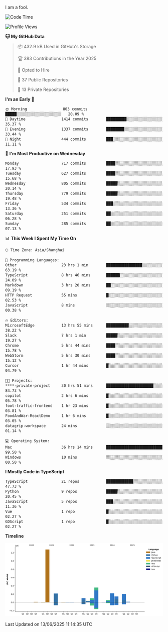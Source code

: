 I am a fool.

<!--START_SECTION:waka-->
![Code Time](http://img.shields.io/badge/Code%20Time-3%2C159%20hrs%2029%20mins-blue)

![Profile Views](http://img.shields.io/badge/Profile%20Views-3-blue)

**🐱 My GitHub Data** 

> 📦 432.9 kB Used in GitHub's Storage 
 > 
> 🏆 383 Contributions in the Year 2025
 > 
> 💼 Opted to Hire
 > 
> 📜 37 Public Repositories 
 > 
> 🔑 13 Private Repositories 
 > 
**I'm an Early 🐤** 

```text
🌞 Morning                803 commits         █████░░░░░░░░░░░░░░░░░░░░   20.09 % 
🌆 Daytime                1414 commits        █████████░░░░░░░░░░░░░░░░   35.37 % 
🌃 Evening                1337 commits        ████████░░░░░░░░░░░░░░░░░   33.44 % 
🌙 Night                  444 commits         ███░░░░░░░░░░░░░░░░░░░░░░   11.11 % 
```
📅 **I'm Most Productive on Wednesday** 

```text
Monday                   717 commits         ████░░░░░░░░░░░░░░░░░░░░░   17.93 % 
Tuesday                  627 commits         ████░░░░░░░░░░░░░░░░░░░░░   15.68 % 
Wednesday                805 commits         █████░░░░░░░░░░░░░░░░░░░░   20.14 % 
Thursday                 779 commits         █████░░░░░░░░░░░░░░░░░░░░   19.48 % 
Friday                   534 commits         ███░░░░░░░░░░░░░░░░░░░░░░   13.36 % 
Saturday                 251 commits         ██░░░░░░░░░░░░░░░░░░░░░░░   06.28 % 
Sunday                   285 commits         ██░░░░░░░░░░░░░░░░░░░░░░░   07.13 % 
```


📊 **This Week I Spent My Time On** 

```text
🕑︎ Time Zone: Asia/Shanghai

💬 Programming Languages: 
Other                    23 hrs 1 min        ████████████████░░░░░░░░░   63.19 % 
TypeScript               8 hrs 46 mins       ██████░░░░░░░░░░░░░░░░░░░   24.09 % 
Markdown                 3 hrs 20 mins       ██░░░░░░░░░░░░░░░░░░░░░░░   09.19 % 
HTTP Request             55 mins             █░░░░░░░░░░░░░░░░░░░░░░░░   02.53 % 
JavaScript               8 mins              ░░░░░░░░░░░░░░░░░░░░░░░░░   00.38 % 

🔥 Editors: 
MicrosoftEdge            13 hrs 55 mins      ██████████░░░░░░░░░░░░░░░   38.22 % 
Slack                    7 hrs 1 min         █████░░░░░░░░░░░░░░░░░░░░   19.27 % 
Chrome                   5 hrs 44 mins       ████░░░░░░░░░░░░░░░░░░░░░   15.78 % 
WebStorm                 5 hrs 30 mins       ████░░░░░░░░░░░░░░░░░░░░░   15.12 % 
Cursor                   1 hr 44 mins        █░░░░░░░░░░░░░░░░░░░░░░░░   04.79 % 

🐱‍💻 Projects: 
****-private-project     30 hrs 51 mins      █████████████████████░░░░   84.73 % 
copilot                  2 hrs 6 mins        █░░░░░░░░░░░░░░░░░░░░░░░░   05.78 % 
foot-traffic-frontend    1 hr 23 mins        █░░░░░░░░░░░░░░░░░░░░░░░░   03.81 % 
FoodAndWar-ReactDemo     1 hr 6 mins         █░░░░░░░░░░░░░░░░░░░░░░░░   03.05 % 
datagrip-workspace       24 mins             ░░░░░░░░░░░░░░░░░░░░░░░░░   01.14 % 

💻 Operating System: 
Mac                      36 hrs 14 mins      █████████████████████████   99.50 % 
Windows                  10 mins             ░░░░░░░░░░░░░░░░░░░░░░░░░   00.50 % 
```

**I Mostly Code in TypeScript** 

```text
TypeScript               21 repos            ████████████░░░░░░░░░░░░░   47.73 % 
Python                   9 repos             █████░░░░░░░░░░░░░░░░░░░░   20.45 % 
JavaScript               5 repos             ███░░░░░░░░░░░░░░░░░░░░░░   11.36 % 
Vue                      1 repo              █░░░░░░░░░░░░░░░░░░░░░░░░   02.27 % 
GDScript                 1 repo              █░░░░░░░░░░░░░░░░░░░░░░░░   02.27 % 
```



**Timeline**

![Lines of Code chart](https://raw.githubusercontent.com/VeejaLiu/VeejaLiu/master/assets/bar_graph.png)


 Last Updated on 13/06/2025 11:14:35 UTC
<!--END_SECTION:waka-->
